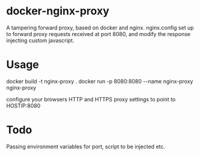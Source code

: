 # docker-nginx-proxy
A tampering forward proxy, based on docker and nginx.
nginx.config set up to forward proxy requests received at port 8080, and modify the response injecting custom javascript.

# Usage
docker build -t nginx-proxy .
docker run -p 8080:8080 --name nginx-proxy nginx-proxy

configure your browsers HTTP and HTTPS proxy settings to point to HOSTIP:8080

# Todo
Passing environment variables for port, script to be injected etc. 
